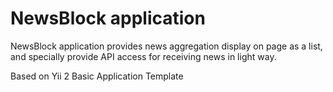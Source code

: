 NewsBlock application
================================

NewsBlock application provides news aggregation display on page as a list, and
specially provide API access for receiving news in light way.

Based on Yii 2 Basic Application Template
